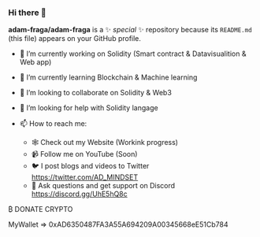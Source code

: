 ### Hi there 👋

**adam-fraga/adam-fraga** is a ✨ _special_ ✨ repository because its `README.md` (this file) appears on your GitHub profile.

- 🔭 I’m currently working on Solidity (Smart contract & Datavisualition & Web app)
- 🌱 I’m currently learning Blockchain & Machine learning
- 👯 I’m looking to collaborate on Solidity & Web3
- 🤔 I’m looking for help with Solidity langage


- 📫 How to reach me: 

  - 🕸️ Check out my Website (Workink progress)
  - 📹 Follow me on YouTube (Soon)
  - 🐦 I post blogs and videos to Twitter https://twitter.com/AD_MINDSET
  - 🔌 Ask questions and get support on Discord https://discord.gg/UhE5hQ8c

₿ DONATE CRYPTO

MyWallet => 0xAD6350487FA3A55A694209A00345668eE51Cb784
